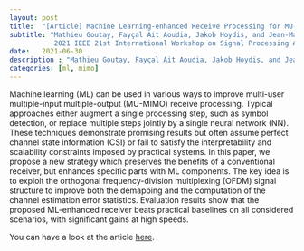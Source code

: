 ```yaml
---
layout: post
title:  "[Article] Machine Learning-enhanced Receive Processing for MU-MIMO OFDM Systems"
subtitle: "Mathieu Goutay, Fayçal Ait Aoudia, Jakob Hoydis, and Jean-Marie Gorce <p>
           2021 IEEE 21st International Workshop on Signal Processing Advances in Wireless Communications (SPAWC), Lucca, Italy"
date:   2021-06-30
description : "Mathieu Goutay, Fayçal Ait Aoudia, Jakob Hoydis, and Jean-Marie Gorce"
categories: [ml, mimo]
---
```


Machine learning (ML) can be used in various ways to improve multi-user multiple-input multiple-output (MU-MIMO) receive processing. Typical approaches either augment a single processing step, such as symbol detection, or replace multiple steps jointly by a single neural network (NN). These techniques demonstrate promising results but often assume perfect channel state information (CSI) or fail to satisfy the interpretability and scalability constraints imposed by practical systems. In this paper, we propose a new strategy which preserves the benefits of a conventional receiver, but enhances specific parts with ML components. The key idea is to exploit the orthogonal frequency-division multiplexing (OFDM) signal structure to improve both the demapping and the computation of the channel estimation error statistics. Evaluation results show that the proposed ML-enhanced receiver beats practical baselines on all considered scenarios, with significant gains at high speeds.

You can have a look at the article [here](https://arxiv.org/abs/2106.16074).





